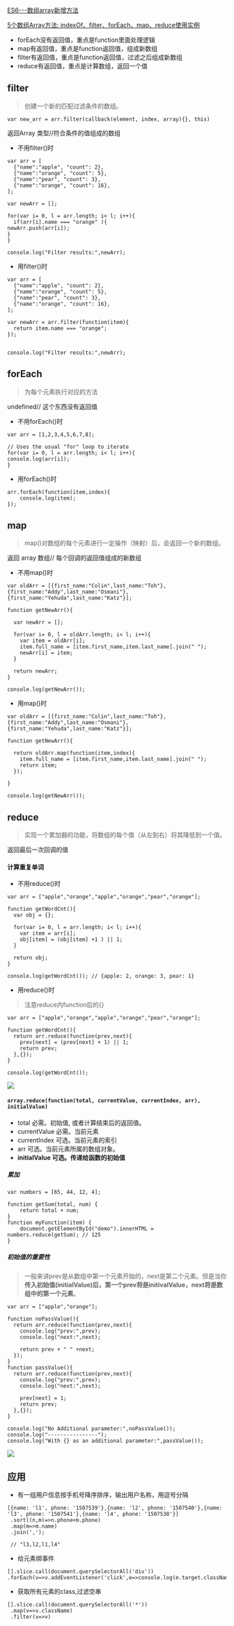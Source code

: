 [ES6---数组array新增方法](https://blog.csdn.net/wbiokr/article/details/65939582)

[5个数组Array方法: indexOf、filter、forEach、map、reduce使用实例](https://www.jb51.net/article/60502.htm)


- forEach没有返回值，重点是function里面处理逻辑
- map有返回值，重点是function返回值，组成新数组
- filter有返回值，重点是function返回值，过滤之后组成新数组
- reduce有返回值，重点是计算数组，返回一个值

## filter

> 创建一个新的匹配过滤条件的数组。

`var new_arr = arr.filter(callback(element, index, array){}, this)`

返回Array 类型//符合条件的值组成的数组

- 不用filter()时

```
var arr = [
  {"name":"apple", "count": 2},
  {"name":"orange", "count": 5},
  {"name":"pear", "count": 3},
  {"name":"orange", "count": 16},
];
   
var newArr = [];
 
for(var i= 0, l = arr.length; i< l; i++){
  if(arr[i].name === "orange" ){
newArr.push(arr[i]);
}
}
 
console.log("Filter results:",newArr);
```

- 用filter()时

```
var arr = [
  {"name":"apple", "count": 2},
  {"name":"orange", "count": 5},
  {"name":"pear", "count": 3},
  {"name":"orange", "count": 16},
];
   
var newArr = arr.filter(function(item){
  return item.name === "orange";
});
 
 
console.log("Filter results:",newArr);
```

## forEach
> 为每个元素执行对应的方法

undefined// 这个东西没有返回值

- 不用forEach()时

```
var arr = [1,2,3,4,5,6,7,8];
 
// Uses the usual "for" loop to iterate
for(var i= 0, l = arr.length; i< l; i++){
console.log(arr[i]);
}
```

- 用forEach()时

```
arr.forEach(function(item,index){
    console.log(item);
});
```

## map
> map()对数组的每个元素进行一定操作（映射）后，会返回一个新的数组。

返回 array 数组// 每个回调的返回值组成的新数组

- 不用map()时

```
var oldArr = [{first_name:"Colin",last_name:"Toh"},{first_name:"Addy",last_name:"Osmani"},{first_name:"Yehuda",last_name:"Katz"}];
 
function getNewArr(){
   
  var newArr = [];
   
  for(var i= 0, l = oldArr.length; i< l; i++){
    var item = oldArr[i];
    item.full_name = [item.first_name,item.last_name].join(" ");
    newArr[i] = item;
  }
   
  return newArr;
}
 
console.log(getNewArr());
```

- 用map()时

```
var oldArr = [{first_name:"Colin",last_name:"Toh"},{first_name:"Addy",last_name:"Osmani"},{first_name:"Yehuda",last_name:"Katz"}];
 
function getNewArr(){
     
  return oldArr.map(function(item,index){
    item.full_name = [item.first_name,item.last_name].join(" ");
    return item;
  });
   
}
 
console.log(getNewArr());
```

## reduce
> 实现一个累加器的功能，将数组的每个值（从左到右）将其降低到一个值。

返回最后一次回调的值

#### 计算重复单词
- 不用reduce()时

```
var arr = ["apple","orange","apple","orange","pear","orange"];
 
function getWordCnt(){
  var obj = {};
   
  for(var i= 0, l = arr.length; i< l; i++){
    var item = arr[i];
    obj[item] = (obj[item] +1 ) || 1;
  }
   
  return obj;
}
 
console.log(getWordCnt()); // {apple: 2, orange: 3, pear: 1}
```

- 用reduce()时

> 注意reduce内function后的{}

```
var arr = ["apple","orange","apple","orange","pear","orange"];
 
function getWordCnt(){
  return arr.reduce(function(prev,next){
    prev[next] = (prev[next] + 1) || 1;
    return prev;
  },{});
}
 
console.log(getWordCnt());
```

![](https://ws3.sinaimg.cn/large/006tNbRwgy1fujspdmnbej30dc08qjsf.jpg)


#### `array.reduce(function(total, currentValue, currentIndex, arr), initialValue)`
- total	必需。初始值, 或者计算结束后的返回值。
- currentValue	必需。当前元素
- currentIndex	可选。当前元素的索引
- arr	可选。当前元素所属的数组对象。
- **initialValue 可选。传递给函数的初始值**

##### 累加

```
var numbers = [65, 44, 12, 4];
 
function getSum(total, num) {
    return total + num;
}
function myFunction(item) {
    document.getElementById("demo").innerHTML = numbers.reduce(getSum); // 125
}
```

##### 初始值的重要性
> 一般来讲prev是从数组中第一个元素开始的，next是第二个元素。但是当你**传入初始值(initialValue)后，第一个prev将是initivalValue，next将是数组中的第一个元素**。

```
var arr = ["apple","orange"];
 
function noPassValue(){
  return arr.reduce(function(prev,next){
    console.log("prev:",prev);
    console.log("next:",next);
     
    return prev + " " +next;
  });
}
function passValue(){
  return arr.reduce(function(prev,next){
    console.log("prev:",prev);
    console.log("next:",next);
     
    prev[next] = 1;
    return prev;
  },{});
}
 
console.log("No Additional parameter:",noPassValue());
console.log("----------------");
console.log("With {} as an additional parameter:",passValue());
```
![](https://ws2.sinaimg.cn/large/006tNbRwgy1fujt1qypj8j30cb05iaae.jpg)


## 应用

- 有一组用户信息按手机号降序排序，输出用户名称，用逗号分隔

```
[{name: 'l1', phone: '1507539'},{name: 'l2', phone: '1507540'},{name: 'l3', phone: '1507541'},{name: 'l4', phone: '1507538'}]
 .sort((n,m)=>n.phone<m.phone)
 .map(m=>m.name)
 .join(',');
 
 // "l3,l2,l1,l4"
```

- 给元素绑事件

```
[].slice.call(document.querySelectorAll('div'))
.forEach(v=>v.addEventListener('click',e=>console.log(e.target.className))
```

- 获取所有元素的class,过滤空串

```
[].slice.call(document.querySelectorAll('*'))
 .map(v=>v.className)
 .filter(v=>v)
```